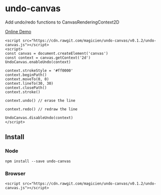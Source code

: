 # undo-canvas
Add undo/redo functions to CanvasRenderingContext2D

[Online Demo](https://magicien.github.io/undo-canvas/demo.html)

```
<script src="https://cdn.rawgit.com/magicien/undo-canvas/v0.1.2/undo-canvas.js"></script>
<script>
const canvas = document.createElement('canvas')
const context = canvas.getContext('2d')
UndoCanvas.enableUndo(context)

context.strokeStyle = '#ff0000'
context.beginPath()
context.moveTo(0, 0)
context.lineTo(30, 30)
context.closePath()
context.stroke()

context.undo() // erase the line

context.redo() // redraw the line

UndoCanvas.disableUndo(context)
</script>
```

## Install

### Node
```
npm install --save undo-canvas
```

### Browser
```
<script src="https://cdn.rawgit.com/magicien/undo-canvas/v0.1.2/undo-canvas.js"></script>
```
